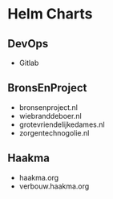 # Helm Charts
## DevOps
- Gitlab

## BronsEnProject
- bronsenproject.nl
- wiebranddeboer.nl
- grotevriendelijkedames.nl
- zorgentechnogolie.nl

## Haakma
- haakma.org
- verbouw.haakma.org
